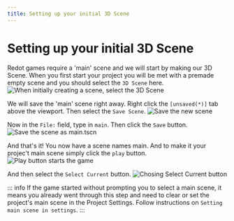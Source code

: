```yaml
---
title: Setting up your initial 3D Scene
---
```


# Setting up your initial 3D Scene
Redot games require a 'main' scene and we will start by making our 3D Scene. When you first start your project you will be met with a premade empty scene and you should select the `3D Scene` here.
![When initially creating a scene, select the 3D Scene](/assets/images/scene-init-3d-select.png)

We will save the 'main' scene right away. Right click the `[unsaved(*)]` tab above the viewport. Then select the `Save Scene`.
![Save the new scene](/assets/images/new-scene-save.png)

Now in the `File:` field, type in `main`. Then click the `Save` button.
![Save the scene as main.tscn](/assets/images/scene-save-as-main.png)

And that's it! You now have a scene names main. And to make it your projec't main scene
simply click the `play` button.
![Play button starts the game](/assets/images/play-button.png)

And then select the `Select Current` button.
![Chosing Select Current button](/assets/images/select-current.png)

::: info
If the game started without prompting you to select a main scene, it means you
already went through this step and need to clear or set the project's main scene
in the Project Settings. Follow instructions on `Setting main scene in settings`.
:::
